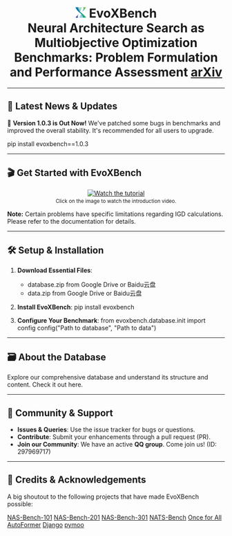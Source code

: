<h1 align="center">
  <img src=./_static/evox_logo.png alt="Logo" height="24em"/>
  <strong>EvoXBench</strong>
  <br>
  Neural Architecture Search as Multiobjective Optimization Benchmarks: Problem Formulation and Performance Assessment <a href=https://arxiv.org/abs/2208.04321>arXiv</a>
</h1>

---

## 📢 Latest News & Updates

🚀 **Version 1.0.3 is Out Now!** We've patched some bugs in benchmarks and improved the overall stability. It's recommended for all users to upgrade.

pip install evoxbench==1.0.3

---

## 🎬 Get Started with EvoXBench

<p align="center">
  <a href="https://www.emigroup.tech/wp-content/uploads/2023/02/tutorial.mp4">
    <img src="https://github.com/EMI-Group/evoxbench/blob/main/assets/video%20cover.png" alt="Watch the tutorial" width="450"/>
  </a>
  <br>
  <small>Click on the image to watch the introduction video.</small>
</p>

**Note:** Certain problems have specific limitations regarding IGD calculations. Please refer to the documentation for details.

---

## 🛠 Setup & Installation

1. **Download Essential Files**:
    - database.zip from Google Drive or Baidu云盘
    - data.zip from Google Drive or Baidu云盘
    
2. **Install EvoXBench**:
    pip install evoxbench

3. **Configure Your Benchmark**:
    from evoxbench.database.init import config
    config("Path to database", "Path to data")

---

## 🗃 About the Database

Explore our comprehensive database and understand its structure and content. Check it out here.

---

## 👥 Community & Support

- **Issues & Queries**: Use the issue tracker for bugs or questions.
- **Contribute**: Submit your enhancements through a pull request (PR).
- **Join our Community**: We have an active **QQ group**. Come join us! (ID: 297969717)
  
---

## 🙌 Credits & Acknowledgements

A big shoutout to the following projects that have made EvoXBench possible:

 [NAS-Bench-101](https://github.com/google-research/nasbench)
 [NAS-Bench-201](https://github.com/D-X-Y/NAS-Bench-201)
 [NAS-Bench-301](https://github.com/automl/nasbench301)
 [NATS-Bench](https://xuanyidong.com/assets/projects/NATS-Bench)
 [Once for All](https://github.com/mit-han-lab/once-for-all)
 [AutoFormer](https://github.com/microsoft/Cream/tree/main/AutoFormer)
 [Django](https://www.djangoproject.com/)
 [pymoo](https://pymoo.org/)

